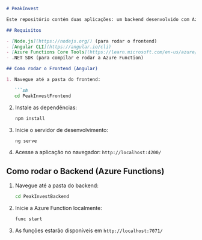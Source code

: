 ```markdown
# PeakInvest

Este repositório contém duas aplicações: um backend desenvolvido com Azure Functions em .NET e um frontend desenvolvido com Angular.

## Requisitos

- [Node.js](https://nodejs.org/) (para rodar o frontend)
- [Angular CLI](https://angular.io/cli)
- [Azure Functions Core Tools](https://learn.microsoft.com/en-us/azure/azure-functions/functions-run-local) (para rodar o backend)
- .NET SDK (para compilar e rodar a Azure Function)

## Como rodar o Frontend (Angular)

1. Navegue até a pasta do frontend:

   ```sh
   cd PeakInvestFrontend
   ```

2. Instale as dependências:

   ```sh
   npm install
   ```

3. Inicie o servidor de desenvolvimento:

   ```sh
   ng serve
   ```

4. Acesse a aplicação no navegador: `http://localhost:4200/`

## Como rodar o Backend (Azure Functions)

1. Navegue até a pasta do backend:

   ```sh
   cd PeakInvestBackend
   ```

2. Inicie a Azure Function localmente:

   ```sh
   func start
   ```

3. As funções estarão disponíveis em `http://localhost:7071/`

